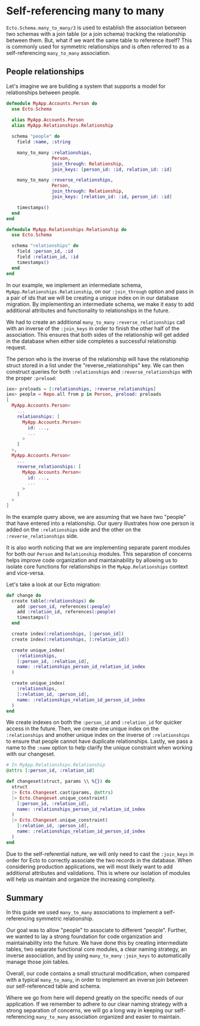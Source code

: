 # Self-referencing many to many

`Ecto.Schema.many_to_many/3` is used to establish the association between two schemas with a join table (or a join schema) tracking the relationship between them. But, what if we want the same table to reference itself? This is commonly used for symmetric relationships and is often referred to as a self-referencing `many_to_many` association.

## People relationships

Let's imagine we are building a system that supports a model for relationships between people.

```elixir
defmodule MyApp.Accounts.Person do
  use Ecto.Schema
  
  alias MyApp.Accounts.Person
  alias MyApp.Relationships.Relationship

  schema "people" do
    field :name, :string

    many_to_many :relationships,
                 Person,
                 join_through: Relationship,
                 join_keys: [person_id: :id, relation_id: :id]

    many_to_many :reverse_relationships,
                 Person,
                 join_through: Relationship,
                 join_keys: [relation_id: :id, person_id: :id]

    timestamps()
  end
end

defmodule MyApp.Relationships.Relationship do
  use Ecto.Schema

  schema "relationships" do
    field :person_id, :id
    field :relation_id, :id
    timestamps()
  end
end
```

In our example, we implement an intermediate schema, `MyApp.Relationships.Relationship`, on our `:join_through` option and pass in a pair of ids that we will be creating a unique index on in our database migration. By implementing an intermediate schema, we make it easy to add additional attributes and functionality to relationships in the future.

We had to create an additional `many_to_many` `:reverse_relationships` call with an inverse of the `:join_keys` in order to finish the other half of the association. This ensures that both sides of the relationship will get added in the database when either side completes a successful relationship request. 

The person who is the inverse of the relationship will have the relationship struct stored in a list under the "reverse_relationships" key. We can then construct queries for both `:relationships` and `:reverse_relationships` with the proper `:preload`:

```elixir
iex> preloads = [:relationships, :reverse_relationships]
iex> people = Repo.all from p in Person, preload: preloads
[
  MyApp.Accounts.Person<
    ...
    relationships: [
      MyApp.Accounts.Person<
        id: ...,
        ...
      >
    ]
  >,
  MyApp.Accounts.Person<
    ...
    reverse_relationships: [
      MyApp.Accounts.Person<
        id: ...,
        ...
      >
    ]
  >
]
```

In the example query above, we are assuming that we have two "people" that have entered into a relationship. Our query illustrates how one person is added on the `:relationships` side and the other on the `:reverse_relationships` side.

It is also worth noticing that we are implementing separate parent modules for both our `Person` and `Relationship` modules. This separation of concerns helps improve code organization and maintainability by allowing us to isolate core functions for relationships in the `MyApp.Relationships` context and vice-versa.

Let's take a look at our Ecto migration:

```elixir
def change do
  create table(:relationships) do
    add :person_id, references(:people)
    add :relation_id, references(:people)
    timestamps()
  end

  create index(:relationships, [:person_id])
  create index(:relationships, [:relation_id])

  create unique_index(
    :relationships,
    [:person_id, :relation_id],
    name: :relationships_person_id_relation_id_index
  )

  create unique_index(
    :relationships,
    [:relation_id, :person_id],
    name: :relationships_relation_id_person_id_index
  )
end
```

We create indexes on both the `:person_id` and `:relation_id` for quicker access in the future. Then, we create one unique index on the `:relationships` and another unique index on the inverse of `:relationships` to ensure that people cannot have duplicate relationships. Lastly, we pass a name to the `:name` option to help clarify the unique constraint when working with our changeset.

```elixir
# In MyApp.Relationships.Relationship
@attrs [:person_id, :relation_id]

def changeset(struct, params \\ %{}) do
  struct
  |> Ecto.Changeset.cast(params, @attrs)
  |> Ecto.Changeset.unique_constraint(
    [:person_id, :relation_id],
    name: :relationships_person_id_relation_id_index
  )
  |> Ecto.Changeset.unique_constraint(
    [:relation_id, :person_id],
    name: :relationships_relation_id_person_id_index
  )
end
```

Due to the self-referential nature, we will only need to cast the `:join_keys` in order for Ecto to correctly associate the two records in the database. When considering production applications, we will most likely want to add additional attributes and validations. This is where our isolation of modules will help us maintain and organize the increasing complexity.

## Summary

In this guide we used `many_to_many` associations to implement a self-referencing symmetric relationship. 

Our goal was to allow "people" to associate to different "people". Further, we wanted to lay a strong foundation for code organization and maintainability into the future. We have done this by creating intermediate tables, two separate functional core modules, a clear naming strategy, an inverse association, and by using `many_to_many` `:join_keys` to automatically manage those join tables.

Overall, our code contains a small structural modification, when compared with a typical `many_to_many`, in order to implement an inverse join between our self-referenced table and schema.

Where we go from here will depend greatly on the specific needs of our application. If we remember to adhere to our clear naming strategy with a strong separation of concerns, we will go a long way in keeping our self-referencing `many_to_many` association organized and easier to maintain.
